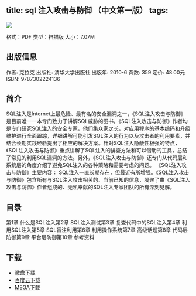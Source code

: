 title: sql 注入攻击与防御 （中文第一版）
tags:
---

![](http://img3.douban.com/lpic/s6172585.jpg)

格式：PDF
类型：扫描版
大小：7.07M

<!--more-->

## 出版信息 ##

作者: 克拉克 
出版社: 清华大学出版社
出版年: 2010-6
页数: 359
定价: 48.00元
ISBN: 9787302224136

## 简介 ##

SQL注入是Internet上最危险、最有名的安全漏洞之一，《SQL注入攻击与防御》是目前唯一一本专门致力于讲解SQL威胁的图书。《SQL注入攻击与防御》作者均是专门研究SQL注入的安全专家，他们集众家之长，对应用程序的基本编码和升级维护进行全面跟踪，详细讲解可能引发SQL注入的行为以及攻击者的利用要素，并结合长期实践经验提出了相应的解决方案。针对SQL注入隐蔽性极强的特点，《SQL注入攻击与防御》重点讲解了SQL注入的排查方法和可以借助的工具，总结了常见的利用SQL漏洞的方法。另外，《SQL注入攻击与防御》还专门从代码层和系统层的角度介绍了避免SQL注入的各种策略和需要考虑的问题。
《SQL注入攻击与防御》主要内容：
SQL注入一直长期存在，但最近有所增强。《SQL注入攻击与防御》包含所有与SQL注入攻击相关的、当前已知的信息，凝聚了由《SQL注入攻击与防御》作者组成的、无私奉献的SQL注入专家团队的所有深刻见解。

## 目录 ##

第1章 什么是SQL注入第2章 SQL注入测试第3章 复查代码中的SQL注入第4章 利用SQL注入第5章 SQL盲注利用第6章 利用操作系统第7章 高级话题第8章 代码层防御第9章 平台层防御第10章 参考资料

## 下载 ##

* [微盘下载](http://vdisk.weibo.com/s/aADaW4YRP1k2e)
* [百度云下载](http://pan.baidu.com/s/1c0jfjTA)
* [MEGA下载](https://mega.co.nz/#!GUEUBZjI!Lcf-yPzXxBQbvvGshrAP8BG1F2R9a0mbyVJIk51v1pY)